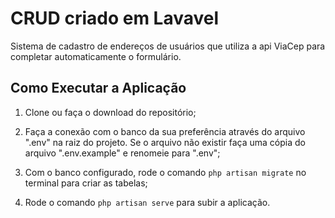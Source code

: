 # CRUD criado em Lavavel

Sistema de cadastro de endereços de usuários que utiliza a api ViaCep para completar automaticamente o formulário.

## Como Executar a Aplicação

1. Clone ou faça o download do repositório;

1. Faça a conexão com o banco da sua preferência através do arquivo ".env" na raiz do projeto. Se o arquivo não existir faça uma cópia do arquivo ".env.example" e renomeie para ".env";

1. Com o banco configurado, rode o comando `php artisan migrate` no terminal para criar as tabelas;

1. Rode o comando `php artisan serve` para subir a aplicação.
